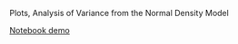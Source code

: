 

Plots, Analysis of Variance from the Normal Density Model

[Notebook demo](https://gist.github.com/nuttnice187/217947c188e7b3c36367a82b200b804a)
